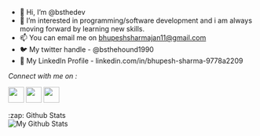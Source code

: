 - 👋 Hi, I’m @bsthedev
- 👀 I’m interested in programming/software development and i am always moving forward by learning new skills.
- 📫 You can email me on bhupeshsharmajan11@gmail.com
- 🐦 My twitter handle - @bsthehound1990
- 💼 My LinkedIn Profile - linkedin.com/in/bhupesh-sharma-9778a2209

*Connect with me on :*

<img height="32" width="32" src="https://cdn.jsdelivr.net/npm/simple-icons@v4/icons/twitter.svg" /> <img height="32" width="32" src="https://cdn.jsdelivr.net/npm/simple-icons@v4/icons/gmail.svg" />
<img height="32" width="32" src="https://cdn.jsdelivr.net/npm/simple-icons@v4/icons/linkedin.svg" />



</details>
   <summary>:zap: Github Stats</summary>
   
   <img align="left" alt="My Github Stats" src="https://github-readme-stats-jet-kappa.vercel.app/api?username=bsthedev&show_icons=true&hide_border=true" />
   
</details>


<!---
bsthedev/bsthedev is a ✨ special ✨ repository because its `README.md` (this file) appears on your GitHub profile.
You can click the Preview link to take a look at your changes.
--->
